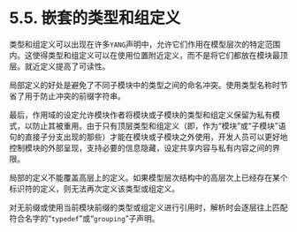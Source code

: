 # 5.5. 嵌套的类型和组定义

类型和组定义可以出现在许多`YANG`声明中，允许它们作用在模型层次的特定范围内。这使得类型和组定义可以在使用位置附近定义，而不是将它们都放在模块最顶层。就近定义提高了可读性。

局部定义的好处是避免了不同子模块中的类型之间的命名冲突。使用类型名称时节省了用于防止冲突的前缀字符串。

最后，作用域的设定允许模块作者将模块或子模块的类型和组定义保留为私有模式，以防止其被重用。由于只有顶层类型和组定义（即，作为“模块”或“子模块”语句的直接子分支出现的那些）才能在模块或子模块之外使用，开发人员可以更好地控制模块的外部呈现，支持必要的信息隐藏，设定共享内容与私有内容之间的界限。

局部的定义不能覆盖高层上的定义。如果模型层次结构中的高层次上已经存在某个标识符的定义，则无法再次定义该类型或组定义。

对无前缀或使用当前模块前缀的类型或组定义进行引用时，解析时会逐层往上匹配符合名字的“`typedef`”或“`grouping`”子声明。
